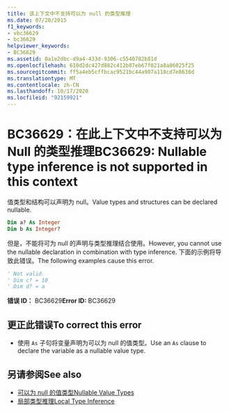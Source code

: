 ```yaml
---
title: 该上下文中不支持可以为 null 的类型推理
ms.date: 07/20/2015
f1_keywords:
- vbc36629
- bc36629
helpviewer_keywords:
- BC36629
ms.assetid: 0a1e2dbc-d9a4-433d-9306-c5540782b81d
ms.openlocfilehash: 610d2dc427d882c412b87eb67f021a8a86025f25
ms.sourcegitcommit: ff5a4eb5cffbcac9521bc44a907a118cd7e8638d
ms.translationtype: MT
ms.contentlocale: zh-CN
ms.lasthandoff: 10/17/2020
ms.locfileid: "92159921"
---
```

# <a name="bc36629-nullable-type-inference-is-not-supported-in-this-context"></a><span data-ttu-id="a1726-102">BC36629：在此上下文中不支持可以为 Null 的类型推理</span><span class="sxs-lookup"><span data-stu-id="a1726-102">BC36629: Nullable type inference is not supported in this context</span></span>

<span data-ttu-id="a1726-103">值类型和结构可以声明为 null。</span><span class="sxs-lookup"><span data-stu-id="a1726-103">Value types and structures can be declared nullable.</span></span>

```vb
Dim a? As Integer
Dim b As Integer?
```

 <span data-ttu-id="a1726-104">但是，不能将可为 null 的声明与类型推理结合使用。</span><span class="sxs-lookup"><span data-stu-id="a1726-104">However, you cannot use the nullable declaration in combination with type inference.</span></span> <span data-ttu-id="a1726-105">下面的示例将导致此错误。</span><span class="sxs-lookup"><span data-stu-id="a1726-105">The following examples cause this error.</span></span>

```vb
' Not valid.
' Dim c? = 10
' Dim d? = a
```

 <span data-ttu-id="a1726-106">**错误 ID：** BC36629</span><span class="sxs-lookup"><span data-stu-id="a1726-106">**Error ID:** BC36629</span></span>

## <a name="to-correct-this-error"></a><span data-ttu-id="a1726-107">更正此错误</span><span class="sxs-lookup"><span data-stu-id="a1726-107">To correct this error</span></span>

- <span data-ttu-id="a1726-108">使用 `As` 子句将变量声明为可以为 null 的值类型。</span><span class="sxs-lookup"><span data-stu-id="a1726-108">Use an `As` clause to declare the variable as a nullable value type.</span></span>

## <a name="see-also"></a><span data-ttu-id="a1726-109">另请参阅</span><span class="sxs-lookup"><span data-stu-id="a1726-109">See also</span></span>

- [<span data-ttu-id="a1726-110">可以为 null 的值类型</span><span class="sxs-lookup"><span data-stu-id="a1726-110">Nullable Value Types</span></span>](../../programming-guide/language-features/data-types/nullable-value-types.md)
- [<span data-ttu-id="a1726-111">局部类型推理</span><span class="sxs-lookup"><span data-stu-id="a1726-111">Local Type Inference</span></span>](../../programming-guide/language-features/variables/local-type-inference.md)
